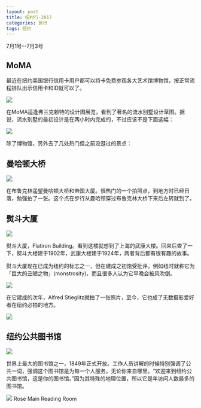 ```yaml
---
layout: post
title: 纽约行-2017
categories: 旅行
tags: 纽约
---
```


7月1号--7月3号

## MoMA

最近在纽约美国银行信用卡用户都可以持卡免费参观各大艺术馆博物馆，按正常流程排队出示信用卡和ID就可以了。

![](/images/MoMATag.jpg)

在MoMA适逢弗兰克赖特的设计图展览，看到了著名的流水别墅设计草图。据说，流水别墅的最初设计是在两小时内完成的，不过应该不是下面这幅：

![](/images/FallingwaterBlueprint.jpg)

除了博物馆，另外去了几处热门但之前没逛过的景点：

## 曼哈顿大桥

![](/images/ManhattanBridge.jpg)

在布鲁克林遥望曼哈顿大桥和帝国大厦。很热门的一个拍照点，到地方时已经日落，勉强拍了一张。这个点在步行从曼哈顿穿过布鲁克林大桥下来后左转就到了。

## 熨斗大厦

![](/images/Flatiron.jpg)

熨斗大厦，Flatiron Building。看到这楼就想到了上海的武康大楼。回来后查了一下，熨斗大楼建于1902年，武康大楼建于1924年，两者背后都有很有趣的故事。

熨斗大厦现在已成为纽约的标志之一，但在建成之初饱受批评，例如纽时就称它为「巨大的丑陋之物」(monstrosity)，而且很多人认为它早晚会被风吹倒。

![](/images/Flatiron-iPhone.jpg)

在它建成的次年，Alfred Stieglitz就拍了一张照片，至今，它也成了无数摄影爱好者在纽约必拍的地方。 

[![](https://upload.wikimedia.org/wikipedia/commons/thumb/7/7c/Stieglitz_Flat_iron_1903.jpg/288px-Stieglitz_Flat_iron_1903.jpg)](https://en.wikipedia.org/wiki/Flatiron_Building#/media/File:Stieglitz_Flat_iron_1903.jpg)

## 纽约公共图书馆

![](/images/NYPLLobby.jpg)

世界上最大的图书馆之一，1849年正式开放。工作人员讲解的时候特别强调了公共一词，强调这个图书馆是为每一个人服务，无论你来自哪里。“欢迎来到纽约公共图书馆，这是你的图书馆。”因为其特殊的地理位置，所以它是年访问人数最多的图书馆。

![](/images/RoseReadingRoom.jpg)
Rose Main Reading Room

